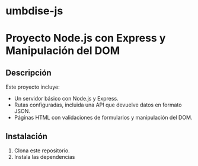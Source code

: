 # umbdise-js
# Proyecto Node.js con Express y Manipulación del DOM

## Descripción
Este proyecto incluye:
- Un servidor básico con Node.js y Express.
- Rutas configuradas, incluida una API que devuelve datos en formato JSON.
- Páginas HTML con validaciones de formularios y manipulación del DOM.

## Instalación
1. Clona este repositorio.
2. Instala las dependencias
